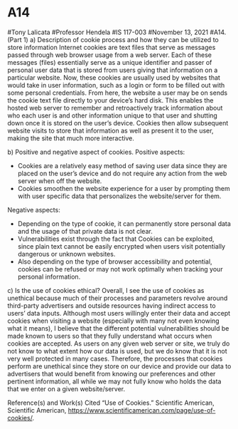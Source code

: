 # A14

#Tony Lalicata
#Professor Hendela
#IS 117-003
#November 13, 2021
#A14. (Part 1)
a)	Description of cookie process and how they can be utilized to store information
	Internet cookies are text files that serve as messages passed through web browser usage from a web server. 
  Each of these messages (files) essentially serve as a unique identifier and passer of personal user data 
  that is stored from users giving that information on a particular website. Now, these cookies are usually 
  used by websites that would take in user information, such as a login or form to be filled out with some 
  personal credentials. From here, the website a user may be on sends the cookie text file directly to your device’s 
  hard disk. This enables the hosted web server to remember and retroactively track information about who each user 
  is and other information unique to that user and shutting down once it is stored on the user’s device. Cookies 
  then allow subsequent website visits to store that information as well as present it to the user, making the site 
  that much more interactive. 

b)	Positive and negative aspect of cookies.
Positive aspects:
-	Cookies are a relatively easy method of saving user data since they are placed on the user’s device and do not require any action from the web server when off the website.
-	Cookies smoothen the website experience for a user by prompting them with user specific data that personalizes the website/server for them. 

Negative aspects:
-	Depending on the type of cookie, it can permanently store personal data and the usage of that private data is not clear. 
-	Vulnerabilities exist through the fact that Cookies can be exploited, since plain text cannot be easily encrypted when users visit potentially dangerous or unknown websites. 
-	Also depending on the type of browser accessibility and potential, cookies can be refused or may not work optimally when tracking your personal information.

c)	Is the use of cookies ethical?
Overall, I see the use of cookies as unethical because much of their processes and parameters revolve around third-party advertisers 
and outside resources having indirect access to users’ data inputs. Although most users willingly enter their data and accept cookies 
when visiting a website (especially with many not even knowing what it means), I believe that the different potential vulnerabilities 
should be made known to users so that they fully understand what occurs when cookies are accepted. As users on any given web server or 
site, we truly do not know to what extent how our data is used, but we do know that it is not very well protected in many cases. 
Therefore, the processes that cookies perform are unethical since they store on our device and provide our data to advertisers that would 
benefit from knowing our preferences and other pertinent information, all while we may not fully know who holds the data that we enter 
on a given website/server. 



Reference(s) and Work(s) Cited
“Use of Cookies.” Scientific American, Scientific American, https://www.scientificamerican.com/page/use-of-cookies/. 

